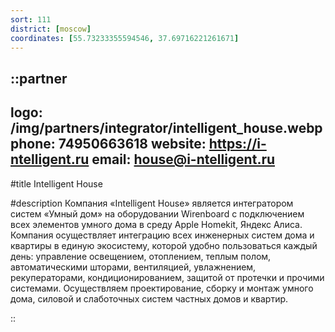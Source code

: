 ```yaml
---
sort: 111
district: [moscow]
coordinates: [55.73233355594546, 37.69716221261671]
---
```


::partner
---
logo: /img/partners/integrator/intelligent_house.webp
phone: 74950663618
website: https://i-ntelligent.ru
email: house@i-ntelligent.ru
---

#title
Intelligent House

#description
Компания «Intelligent House» является интегратором систем «Умный дом» на оборудовании Wirenboard с подключением всех элементов умного дома в среду Apple Homekit, Яндекс Алиса. Компания осуществляет интеграцию всех инженерных систем дома и квартиры в единую экосистему, которой удобно пользоваться каждый день: управление освещением, отоплением, теплым полом, автоматическими шторами, вентиляцией, увлажнением, рекуператорами, кондиционированием, защитой от протечки и прочими системами. Осуществляем проектирование, сборку и монтаж умного дома, силовой и слаботочных систем частных домов и квартир.

::
